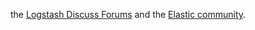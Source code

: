 the [Logstash Discuss Forums](https://discuss.elastic.co/c/logstash) and the [Elastic community](https://www.elastic.co/community).
